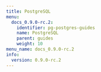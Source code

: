 ```yaml
---
title: PostgreSQL
menu:
  docs_0.9.0-rc.2:
    identifier: pg-postgres-guides
    name: PostgreSQL
    parent: guides
    weight: 10
menu_name: docs_0.9.0-rc.2
info:
  version: 0.9.0-rc.2
---
```


